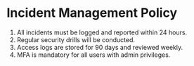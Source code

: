 # Incident Management Policy
1. All incidents must be logged and reported within 24 hours.
2. Regular security drills will be conducted.
3. Access logs are stored for 90 days and reviewed weekly.
4. MFA is mandatory for all users with admin privileges.
